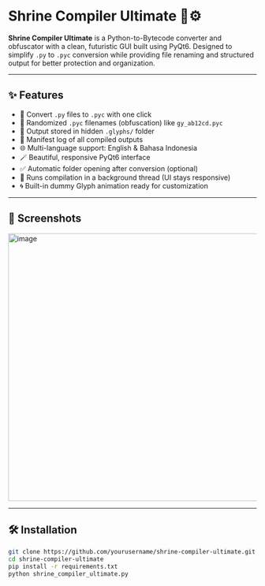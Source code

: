 # Shrine Compiler Ultimate 🐍⚙️

**Shrine Compiler Ultimate** is a Python-to-Bytecode converter and obfuscator with a clean, futuristic GUI built using PyQt6. Designed to simplify `.py` to `.pyc` conversion while providing file renaming and structured output for better protection and organization.

---

## ✨ Features

- 🔁 Convert `.py` files to `.pyc` with one click
- 🧪 Randomized `.pyc` filenames (obfuscation) like `gy_ab12cd.pyc`
- 📂 Output stored in hidden `.glyphs/` folder
- 📜 Manifest log of all compiled outputs
- 🌐 Multi-language support: English & Bahasa Indonesia
- 🪄 Beautiful, responsive PyQt6 interface
- ✅ Automatic folder opening after conversion (optional)
- 🧵 Runs compilation in a background thread (UI stays responsive)
- 🌀 Built-in dummy Glyph animation ready for customization

---

## 🚀 Screenshots

<img width="520" height="543" alt="image" src="https://github.com/user-attachments/assets/6ce58cbd-5732-4cf8-aef5-229c85d6c6f4" />


---

## 🛠 Installation

```bash
git clone https://github.com/yourusername/shrine-compiler-ultimate.git
cd shrine-compiler-ultimate
pip install -r requirements.txt
python shrine_compiler_ultimate.py
